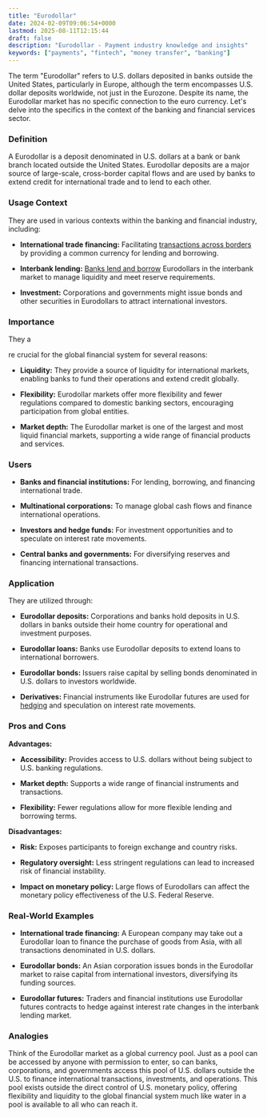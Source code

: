 ```yaml
---
title: "Eurodollar"
date: 2024-02-09T09:06:54+0000
lastmod: 2025-08-11T12:15:44
draft: false
description: "Eurodollar - Payment industry knowledge and insights"
keywords: ["payments", "fintech", "money transfer", "banking"]
---
```


The term "Eurodollar" refers to U.S. dollars deposited in banks outside the United States, particularly in Europe, although the term encompasses U.S. dollar deposits worldwide, not just in the Eurozone. Despite its name, the Eurodollar market has no specific connection to the euro currency. Let's delve into the specifics in the context of the banking and financial services sector.

### Definition

A Eurodollar is a deposit denominated in U.S. dollars at a bank or bank branch located outside the United States. Eurodollar deposits are a major source of large-scale, cross-border capital flows and are used by banks to extend credit for international trade and to lend to each other.

### Usage Context

They are used in various contexts within the banking and financial industry, including:

- **International trade financing:** Facilitating [transactions across borders](https://faisalkhanllc.xyz/resources/payments-wiki/c/cross-border-money-transfer/) by providing a common currency for lending and borrowing.

- **Interbank lending:** [Banks lend and borrow](https://faisalkhanllc.xyz/resources/payments-wiki/i/interbank-information-network-iin/) Eurodollars in the interbank market to manage liquidity and meet reserve requirements.

- **Investment:** Corporations and governments might issue bonds and other securities in Eurodollars to attract international investors.

### Importance

They a

re crucial for the global financial system for several reasons:

- **Liquidity:** They provide a source of liquidity for international markets, enabling banks to fund their operations and extend credit globally.

- **Flexibility:** Eurodollar markets offer more flexibility and fewer regulations compared to domestic banking sectors, encouraging participation from global entities.

- **Market depth:** The Eurodollar market is one of the largest and most liquid financial markets, supporting a wide range of financial products and services.

### Users

- **Banks and financial institutions:** For lending, borrowing, and financing international trade.

- **Multinational corporations:** To manage global cash flows and finance international operations.

- **Investors and hedge funds:** For investment opportunities and to speculate on interest rate movements.

- **Central banks and governments:** For diversifying reserves and financing international transactions.

### Application

They are utilized through:

- **Eurodollar deposits:** Corporations and banks hold deposits in U.S. dollars in banks outside their home country for operational and investment purposes.

- **Eurodollar loans:** Banks use Eurodollar deposits to extend loans to international borrowers.

- **Eurodollar bonds:** Issuers raise capital by selling bonds denominated in U.S. dollars to investors worldwide.

- **Derivatives:** Financial instruments like Eurodollar futures are used for [hedging](https://faisalkhanllc.xyz/resources/payments-wiki/h/hedge-fund/) and speculation on interest rate movements.

### Pros and Cons

**Advantages:**

- **Accessibility:** Provides access to U.S. dollars without being subject to U.S. banking regulations.

- **Market depth:** Supports a wide range of financial instruments and transactions.

- **Flexibility:** Fewer regulations allow for more flexible lending and borrowing terms.

**Disadvantages:**

- **Risk:** Exposes participants to foreign exchange and country risks.

- **Regulatory oversight:** Less stringent regulations can lead to increased risk of financial instability.

- **Impact on monetary policy:** Large flows of Eurodollars can affect the monetary policy effectiveness of the U.S. Federal Reserve.

### Real-World Examples

- **International trade financing:** A European company may take out a Eurodollar loan to finance the purchase of goods from Asia, with all transactions denominated in U.S. dollars.

- **Eurodollar bonds:** An Asian corporation issues bonds in the Eurodollar market to raise capital from international investors, diversifying its funding sources.

- **Eurodollar futures:** Traders and financial institutions use Eurodollar futures contracts to hedge against interest rate changes in the interbank lending market.

### Analogies

Think of the Eurodollar market as a global currency pool. Just as a pool can be accessed by anyone with permission to enter, so can banks, corporations, and governments access this pool of U.S. dollars outside the U.S. to finance international transactions, investments, and operations. This pool exists outside the direct control of U.S. monetary policy, offering flexibility and liquidity to the global financial system much like water in a pool is available to all who can reach it.